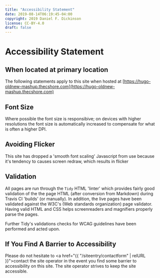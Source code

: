 ```yaml
---
title: "Accessibility Statement"
date: 2019-08-14T06:19:45-04:00
copyright: 2019 Daniel F. Dickinson
license: CC-BY-4.0
draft: false
---
```


# Accessibility Statement

## When located at primary location

The following statements apply to this site when hosted at [https://hugo-oldnew-mashup.thecshore.com](https://hugo-oldnew-mashup.thecshore.com)

## Font Size

Where possible the font size is responsibive; on devices with higher resolutions the font size is automatically increased to compensate
for what is often a higher DPI.

## Avoiding Flicker

This site has dropped a 'smooth font scaling' Javascript from use because it's tendency to causes
screen redraw, which results in flicker

## Validation

All pages are run through the `Tidy` HTML 'linter' which provides fairly good validation of the the
page HTML (after conversion from Markdown) during Travis CI 'builds' (or manually).  In addition, the
live pages have been validated against the W3C's (Web standards organization) page validator.  Having
valid HTML and CSS helps screenreaders and magnifiers properly parse the pages.

Further Tidy's validations checks for WCAG guidelines have been performed and acted upon.

## If You Find A Barrier to Accessibility

Please do not hesitate to <a href="{{ "/siteentry/contactform" | relURL }}">contact the site operator</a> in the event you find some barrier to accessibility on this site.  The site operator strives to keep the site accessible.
